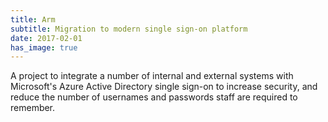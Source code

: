 ```yaml
---
title: Arm
subtitle: Migration to modern single sign-on platform
date: 2017-02-01
has_image: true
---
```

A project to integrate a number of internal and external systems with Microsoft's Azure Active Directory single sign-on to increase security, and reduce the number of usernames and passwords staff are required to remember.
